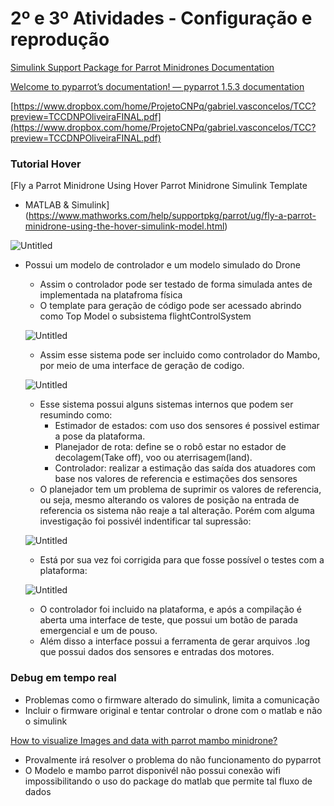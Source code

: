 # 2º e 3º Atividades - Configuração e reprodução

[Simulink Support Package for Parrot Minidrones
Documentation](https://www.mathworks.com/help/supportpkg/parrot/index.html?s_tid=CRUX_lftnav)

[Welcome to pyparrot’s documentation! — pyparrot 1.5.3 documentation](https://pyparrot.readthedocs.io/en/latest/)

[https://www.dropbox.com/home/ProjetoCNPq/gabriel.vasconcelos/TCC?preview=TCCDNPOliveiraFINAL.pdf](https://www.dropbox.com/home/ProjetoCNPq/gabriel.vasconcelos/TCC?preview=TCCDNPOliveiraFINAL.pdf)

### Tutorial Hover

[Fly a Parrot Minidrone Using Hover Parrot Minidrone Simulink Template
- MATLAB & Simulink](https://www.mathworks.com/help/supportpkg/parrot/ug/fly-a-parrot-minidrone-using-the-hover-simulink-model.html)

![Untitled](2%C2%BA%20e%203%C2%BA%20Atividades%20-%20Configurac%CC%A7a%CC%83o%20e%20reproduc%CC%A7a%CC%83o%205c54d732b4c141bd81337f54a93ae3f8/Untitled.png)

- Possui um modelo de controlador  e um modelo simulado do Drone
    - Assim o controlador pode ser testado de forma simulada antes de implementada na platafroma física
    - O template para geração de código pode ser acessado abrindo como Top Model o subsistema flightControlSystem
    
    ![Untitled](2%C2%BA%20e%203%C2%BA%20Atividades%20-%20Configurac%CC%A7a%CC%83o%20e%20reproduc%CC%A7a%CC%83o%205c54d732b4c141bd81337f54a93ae3f8/Untitled%201.png)
    
    - Assim esse sistema pode ser incluido como controlador do Mambo, por meio de uma interface de geração de codigo.
    
    ![Untitled](2%C2%BA%20e%203%C2%BA%20Atividades%20-%20Configurac%CC%A7a%CC%83o%20e%20reproduc%CC%A7a%CC%83o%205c54d732b4c141bd81337f54a93ae3f8/Untitled%202.png)
    
    - Esse sistema possui alguns sistemas  internos que podem ser resumindo como:
        - Estimador de estados: com uso dos sensores é possivel estimar a pose da plataforma.
        - Planejador de rota: define se o robô estar no estador de decolagem(Take off), voo ou aterrisagem(land).
        - Controlador: realizar a estimação das saída dos atuadores com base nos valores de referencia e estimações dos sensores
    - O planejador tem um problema de suprimir os valores de referencia, ou seja, mesmo alterando os valores de posição na entrada de referencia os sistema não reaje a tal alteração. Porém com alguma investigação foi possivél indentificar tal supressão:
    
    ![Untitled](2%C2%BA%20e%203%C2%BA%20Atividades%20-%20Configurac%CC%A7a%CC%83o%20e%20reproduc%CC%A7a%CC%83o%205c54d732b4c141bd81337f54a93ae3f8/Untitled%203.png)
    
    - Está por sua vez foi corrigida para que fosse possível o testes com a plataforma:
    
    ![Untitled](2%C2%BA%20e%203%C2%BA%20Atividades%20-%20Configurac%CC%A7a%CC%83o%20e%20reproduc%CC%A7a%CC%83o%205c54d732b4c141bd81337f54a93ae3f8/Untitled%204.png)
    
    - O controlador foi incluido na plataforma, e após a compilação é aberta uma interface de teste, que possui um botão de parada emergencial e um de pouso.
    - Além disso a interface possui a ferramenta de gerar arquivos .log que possui dados dos sensores e entradas dos motores.

### Debug em tempo real

- Problemas como o firmware alterado do simulink, limita a comunicação
- Incluir o firmware original e tentar controlar o drone com o matlab e não o simulink

[How to visualize Images and data with parrot mambo minidrone?](https://www.mathworks.com/matlabcentral/answers/465346-how-to-visualize-images-and-data-with-parrot-mambo-minidrone)

- Provalmente irá resolver o problema do não funcionamento do pyparrot
- O Modelo e mambo parrot disponivél não possui conexão wifi impossibilitando o uso do package do matlab que permite tal fluxo de dados
